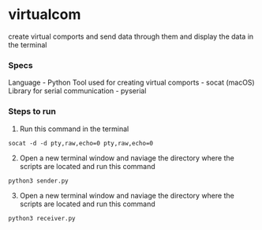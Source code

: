 # virtualcom
create virtual comports and send data through them and display the data in the terminal 

### Specs

Language - Python
Tool used for creating virtual comports - socat (macOS)
Library for serial communication - pyserial 

### Steps to run 

1. Run this command in the terminal
```
socat -d -d pty,raw,echo=0 pty,raw,echo=0
```

2. Open a new terminal window and naviage the directory where the scripts are located and run this command
```
python3 sender.py
```

3. Open a new terminal window and naviage the directory where the scripts are located and run this command
```
python3 receiver.py
```





   
